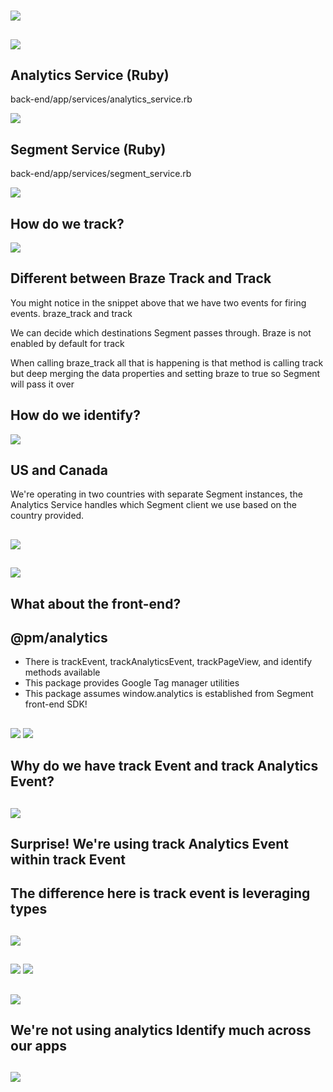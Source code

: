 #

![](./assets/assets/how-does-this-work.jpg)

##

![](./assets/assets/diagram.png)

## Analytics Service (Ruby)

back-end/app/services/analytics_service.rb

![](./assets/assets/analytics_service.png)

## Segment Service (Ruby)

back-end/app/services/segment_service.rb

![](./assets/assets/segment_service.png)

## How do we track?

![](./assets/assets/braze-track-example.png)

## Different between Braze Track and Track

You might notice in the snippet above that we have two events for firing events. braze_track and track

We can decide which destinations Segment passes through. Braze is not enabled by default for track

When calling braze_track all that is happening is that method is calling track but deep merging the data properties and setting braze to true so Segment will pass it over

## How do we identify?

![](./assets/assets/analytics_service--identify.png)

## US and Canada

We're operating in two countries with separate Segment instances, the Analytics Service handles which Segment client we use based on the country provided.

##

![](./assets/assets/analytics_service--track--filtered.png)

##

![](./assets/assets/analytics_service--country-client.png)

## What about the front-end?

## @pm/analytics

- There is trackEvent, trackAnalyticsEvent, trackPageView, and identify methods available
- This package provides Google Tag manager utilities
- This package assumes window.analytics is established from Segment front-end SDK!

##

![](./assets/assets/track-analytics-event.png)
![](./assets/assets/track-event-example-code.png)

## Why do we have track Event and track Analytics Event?

##

![](./assets/assets/track-event.png)

## Surprise! We're using track Analytics Event within track Event

## The difference here is track event is leveraging types

##

![](./assets/assets/types.png)

##

![](./assets/assets/track-event-type.png)
![](./assets/assets/track-event-type-example.png)

##

![](./assets/assets/track-analytics-identify.png)

## We're not using analytics Identify much across our apps

##

![](./assets/assets/window-analytics-identify.png)
